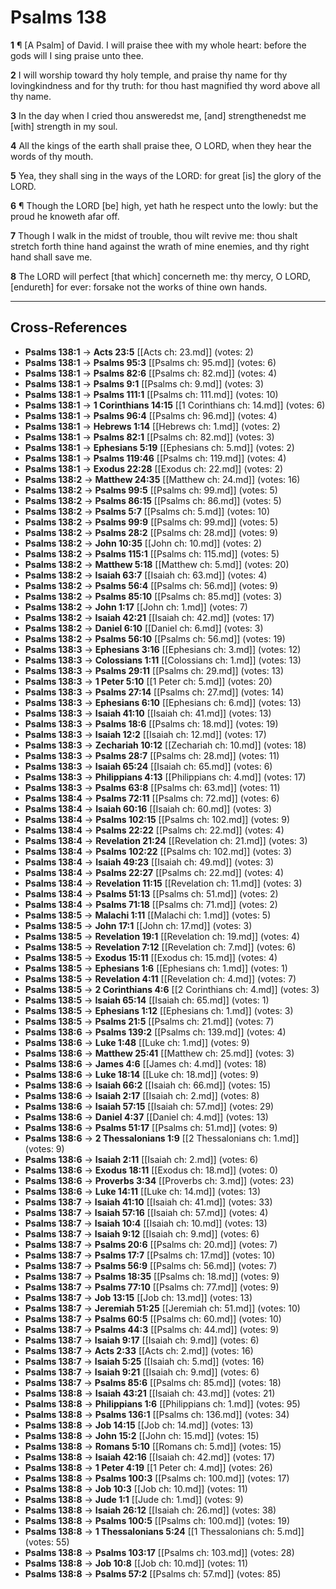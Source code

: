 # Psalms 138

**1** ¶ [A Psalm] of David. I will praise thee with my whole heart: before the gods will I sing praise unto thee.

**2** I will worship toward thy holy temple, and praise thy name for thy lovingkindness and for thy truth: for thou hast magnified thy word above all thy name.

**3** In the day when I cried thou answeredst me, [and] strengthenedst me [with] strength in my soul.

**4** All the kings of the earth shall praise thee, O LORD, when they hear the words of thy mouth.

**5** Yea, they shall sing in the ways of the LORD: for great [is] the glory of the LORD.

**6** ¶ Though the LORD [be] high, yet hath he respect unto the lowly: but the proud he knoweth afar off.

**7** Though I walk in the midst of trouble, thou wilt revive me: thou shalt stretch forth thine hand against the wrath of mine enemies, and thy right hand shall save me.

**8** The LORD will perfect [that which] concerneth me: thy mercy, O LORD, [endureth] for ever: forsake not the works of thine own hands.

---

## Cross-References

- **Psalms 138:1** → **Acts 23:5** [[Acts ch: 23.md]] (votes: 2)
- **Psalms 138:1** → **Psalms 95:3** [[Psalms ch: 95.md]] (votes: 6)
- **Psalms 138:1** → **Psalms 82:6** [[Psalms ch: 82.md]] (votes: 4)
- **Psalms 138:1** → **Psalms 9:1** [[Psalms ch: 9.md]] (votes: 3)
- **Psalms 138:1** → **Psalms 111:1** [[Psalms ch: 111.md]] (votes: 10)
- **Psalms 138:1** → **1 Corinthians 14:15** [[1 Corinthians ch: 14.md]] (votes: 6)
- **Psalms 138:1** → **Psalms 96:4** [[Psalms ch: 96.md]] (votes: 4)
- **Psalms 138:1** → **Hebrews 1:14** [[Hebrews ch: 1.md]] (votes: 2)
- **Psalms 138:1** → **Psalms 82:1** [[Psalms ch: 82.md]] (votes: 3)
- **Psalms 138:1** → **Ephesians 5:19** [[Ephesians ch: 5.md]] (votes: 2)
- **Psalms 138:1** → **Psalms 119:46** [[Psalms ch: 119.md]] (votes: 4)
- **Psalms 138:1** → **Exodus 22:28** [[Exodus ch: 22.md]] (votes: 2)
- **Psalms 138:2** → **Matthew 24:35** [[Matthew ch: 24.md]] (votes: 16)
- **Psalms 138:2** → **Psalms 99:5** [[Psalms ch: 99.md]] (votes: 5)
- **Psalms 138:2** → **Psalms 86:15** [[Psalms ch: 86.md]] (votes: 5)
- **Psalms 138:2** → **Psalms 5:7** [[Psalms ch: 5.md]] (votes: 10)
- **Psalms 138:2** → **Psalms 99:9** [[Psalms ch: 99.md]] (votes: 5)
- **Psalms 138:2** → **Psalms 28:2** [[Psalms ch: 28.md]] (votes: 9)
- **Psalms 138:2** → **John 10:35** [[John ch: 10.md]] (votes: 2)
- **Psalms 138:2** → **Psalms 115:1** [[Psalms ch: 115.md]] (votes: 5)
- **Psalms 138:2** → **Matthew 5:18** [[Matthew ch: 5.md]] (votes: 20)
- **Psalms 138:2** → **Isaiah 63:7** [[Isaiah ch: 63.md]] (votes: 4)
- **Psalms 138:2** → **Psalms 56:4** [[Psalms ch: 56.md]] (votes: 9)
- **Psalms 138:2** → **Psalms 85:10** [[Psalms ch: 85.md]] (votes: 3)
- **Psalms 138:2** → **John 1:17** [[John ch: 1.md]] (votes: 7)
- **Psalms 138:2** → **Isaiah 42:21** [[Isaiah ch: 42.md]] (votes: 17)
- **Psalms 138:2** → **Daniel 6:10** [[Daniel ch: 6.md]] (votes: 3)
- **Psalms 138:2** → **Psalms 56:10** [[Psalms ch: 56.md]] (votes: 19)
- **Psalms 138:3** → **Ephesians 3:16** [[Ephesians ch: 3.md]] (votes: 12)
- **Psalms 138:3** → **Colossians 1:11** [[Colossians ch: 1.md]] (votes: 13)
- **Psalms 138:3** → **Psalms 29:11** [[Psalms ch: 29.md]] (votes: 13)
- **Psalms 138:3** → **1 Peter 5:10** [[1 Peter ch: 5.md]] (votes: 20)
- **Psalms 138:3** → **Psalms 27:14** [[Psalms ch: 27.md]] (votes: 14)
- **Psalms 138:3** → **Ephesians 6:10** [[Ephesians ch: 6.md]] (votes: 13)
- **Psalms 138:3** → **Isaiah 41:10** [[Isaiah ch: 41.md]] (votes: 13)
- **Psalms 138:3** → **Psalms 18:6** [[Psalms ch: 18.md]] (votes: 19)
- **Psalms 138:3** → **Isaiah 12:2** [[Isaiah ch: 12.md]] (votes: 17)
- **Psalms 138:3** → **Zechariah 10:12** [[Zechariah ch: 10.md]] (votes: 18)
- **Psalms 138:3** → **Psalms 28:7** [[Psalms ch: 28.md]] (votes: 11)
- **Psalms 138:3** → **Isaiah 65:24** [[Isaiah ch: 65.md]] (votes: 6)
- **Psalms 138:3** → **Philippians 4:13** [[Philippians ch: 4.md]] (votes: 17)
- **Psalms 138:3** → **Psalms 63:8** [[Psalms ch: 63.md]] (votes: 11)
- **Psalms 138:4** → **Psalms 72:11** [[Psalms ch: 72.md]] (votes: 6)
- **Psalms 138:4** → **Isaiah 60:16** [[Isaiah ch: 60.md]] (votes: 3)
- **Psalms 138:4** → **Psalms 102:15** [[Psalms ch: 102.md]] (votes: 9)
- **Psalms 138:4** → **Psalms 22:22** [[Psalms ch: 22.md]] (votes: 4)
- **Psalms 138:4** → **Revelation 21:24** [[Revelation ch: 21.md]] (votes: 3)
- **Psalms 138:4** → **Psalms 102:22** [[Psalms ch: 102.md]] (votes: 3)
- **Psalms 138:4** → **Isaiah 49:23** [[Isaiah ch: 49.md]] (votes: 3)
- **Psalms 138:4** → **Psalms 22:27** [[Psalms ch: 22.md]] (votes: 4)
- **Psalms 138:4** → **Revelation 11:15** [[Revelation ch: 11.md]] (votes: 3)
- **Psalms 138:4** → **Psalms 51:13** [[Psalms ch: 51.md]] (votes: 2)
- **Psalms 138:4** → **Psalms 71:18** [[Psalms ch: 71.md]] (votes: 2)
- **Psalms 138:5** → **Malachi 1:11** [[Malachi ch: 1.md]] (votes: 5)
- **Psalms 138:5** → **John 17:1** [[John ch: 17.md]] (votes: 3)
- **Psalms 138:5** → **Revelation 19:1** [[Revelation ch: 19.md]] (votes: 4)
- **Psalms 138:5** → **Revelation 7:12** [[Revelation ch: 7.md]] (votes: 6)
- **Psalms 138:5** → **Exodus 15:11** [[Exodus ch: 15.md]] (votes: 4)
- **Psalms 138:5** → **Ephesians 1:6** [[Ephesians ch: 1.md]] (votes: 1)
- **Psalms 138:5** → **Revelation 4:11** [[Revelation ch: 4.md]] (votes: 7)
- **Psalms 138:5** → **2 Corinthians 4:6** [[2 Corinthians ch: 4.md]] (votes: 3)
- **Psalms 138:5** → **Isaiah 65:14** [[Isaiah ch: 65.md]] (votes: 1)
- **Psalms 138:5** → **Ephesians 1:12** [[Ephesians ch: 1.md]] (votes: 3)
- **Psalms 138:5** → **Psalms 21:5** [[Psalms ch: 21.md]] (votes: 7)
- **Psalms 138:6** → **Psalms 139:2** [[Psalms ch: 139.md]] (votes: 4)
- **Psalms 138:6** → **Luke 1:48** [[Luke ch: 1.md]] (votes: 9)
- **Psalms 138:6** → **Matthew 25:41** [[Matthew ch: 25.md]] (votes: 3)
- **Psalms 138:6** → **James 4:6** [[James ch: 4.md]] (votes: 18)
- **Psalms 138:6** → **Luke 18:14** [[Luke ch: 18.md]] (votes: 9)
- **Psalms 138:6** → **Isaiah 66:2** [[Isaiah ch: 66.md]] (votes: 15)
- **Psalms 138:6** → **Isaiah 2:17** [[Isaiah ch: 2.md]] (votes: 8)
- **Psalms 138:6** → **Isaiah 57:15** [[Isaiah ch: 57.md]] (votes: 29)
- **Psalms 138:6** → **Daniel 4:37** [[Daniel ch: 4.md]] (votes: 13)
- **Psalms 138:6** → **Psalms 51:17** [[Psalms ch: 51.md]] (votes: 9)
- **Psalms 138:6** → **2 Thessalonians 1:9** [[2 Thessalonians ch: 1.md]] (votes: 9)
- **Psalms 138:6** → **Isaiah 2:11** [[Isaiah ch: 2.md]] (votes: 6)
- **Psalms 138:6** → **Exodus 18:11** [[Exodus ch: 18.md]] (votes: 0)
- **Psalms 138:6** → **Proverbs 3:34** [[Proverbs ch: 3.md]] (votes: 23)
- **Psalms 138:6** → **Luke 14:11** [[Luke ch: 14.md]] (votes: 13)
- **Psalms 138:7** → **Isaiah 41:10** [[Isaiah ch: 41.md]] (votes: 33)
- **Psalms 138:7** → **Isaiah 57:16** [[Isaiah ch: 57.md]] (votes: 4)
- **Psalms 138:7** → **Isaiah 10:4** [[Isaiah ch: 10.md]] (votes: 13)
- **Psalms 138:7** → **Isaiah 9:12** [[Isaiah ch: 9.md]] (votes: 6)
- **Psalms 138:7** → **Psalms 20:6** [[Psalms ch: 20.md]] (votes: 7)
- **Psalms 138:7** → **Psalms 17:7** [[Psalms ch: 17.md]] (votes: 10)
- **Psalms 138:7** → **Psalms 56:9** [[Psalms ch: 56.md]] (votes: 7)
- **Psalms 138:7** → **Psalms 18:35** [[Psalms ch: 18.md]] (votes: 9)
- **Psalms 138:7** → **Psalms 77:10** [[Psalms ch: 77.md]] (votes: 9)
- **Psalms 138:7** → **Job 13:15** [[Job ch: 13.md]] (votes: 13)
- **Psalms 138:7** → **Jeremiah 51:25** [[Jeremiah ch: 51.md]] (votes: 10)
- **Psalms 138:7** → **Psalms 60:5** [[Psalms ch: 60.md]] (votes: 10)
- **Psalms 138:7** → **Psalms 44:3** [[Psalms ch: 44.md]] (votes: 9)
- **Psalms 138:7** → **Isaiah 9:17** [[Isaiah ch: 9.md]] (votes: 6)
- **Psalms 138:7** → **Acts 2:33** [[Acts ch: 2.md]] (votes: 16)
- **Psalms 138:7** → **Isaiah 5:25** [[Isaiah ch: 5.md]] (votes: 16)
- **Psalms 138:7** → **Isaiah 9:21** [[Isaiah ch: 9.md]] (votes: 6)
- **Psalms 138:7** → **Psalms 85:6** [[Psalms ch: 85.md]] (votes: 18)
- **Psalms 138:8** → **Isaiah 43:21** [[Isaiah ch: 43.md]] (votes: 21)
- **Psalms 138:8** → **Philippians 1:6** [[Philippians ch: 1.md]] (votes: 95)
- **Psalms 138:8** → **Psalms 136:1** [[Psalms ch: 136.md]] (votes: 34)
- **Psalms 138:8** → **Job 14:15** [[Job ch: 14.md]] (votes: 13)
- **Psalms 138:8** → **John 15:2** [[John ch: 15.md]] (votes: 15)
- **Psalms 138:8** → **Romans 5:10** [[Romans ch: 5.md]] (votes: 15)
- **Psalms 138:8** → **Isaiah 42:16** [[Isaiah ch: 42.md]] (votes: 17)
- **Psalms 138:8** → **1 Peter 4:19** [[1 Peter ch: 4.md]] (votes: 26)
- **Psalms 138:8** → **Psalms 100:3** [[Psalms ch: 100.md]] (votes: 17)
- **Psalms 138:8** → **Job 10:3** [[Job ch: 10.md]] (votes: 11)
- **Psalms 138:8** → **Jude 1:1** [[Jude ch: 1.md]] (votes: 9)
- **Psalms 138:8** → **Isaiah 26:12** [[Isaiah ch: 26.md]] (votes: 38)
- **Psalms 138:8** → **Psalms 100:5** [[Psalms ch: 100.md]] (votes: 19)
- **Psalms 138:8** → **1 Thessalonians 5:24** [[1 Thessalonians ch: 5.md]] (votes: 55)
- **Psalms 138:8** → **Psalms 103:17** [[Psalms ch: 103.md]] (votes: 28)
- **Psalms 138:8** → **Job 10:8** [[Job ch: 10.md]] (votes: 11)
- **Psalms 138:8** → **Psalms 57:2** [[Psalms ch: 57.md]] (votes: 85)
